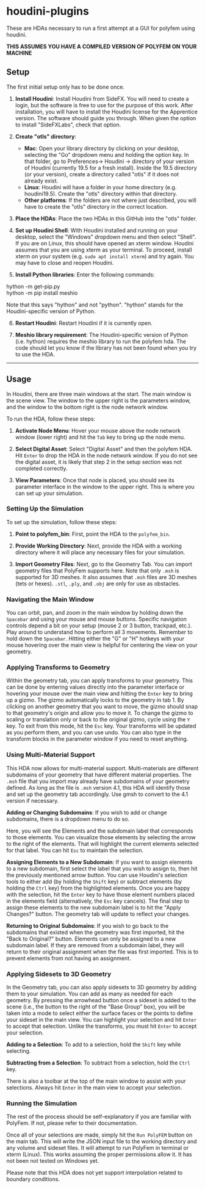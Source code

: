 # houdini-plugins

These are HDAs necessary to run a first attempt at a GUI for polyfem using houdini.

**THIS ASSUMES YOU HAVE A COMPILED VERSION OF POLYFEM ON YOUR MACHINE**

## Setup

The first initial setup only has to be done once.

1. **Install Houdini**: Install Houdini from SideFX. You will need to create a login, but the software is free to use for the purpose of this work. After installation, you will have to install the Houdini license for the Apprentice version. The software should guide you through. When given the option to install "SideFXLabs", check that option. 

2. **Create "otls" directory**: 
   - **Mac**: Open your library directory by clicking on your desktop, selecting the "Go" dropdown menu and holding the option key. In that folder, go to Preferences-> Houdini -> directory of your version of Houdini (currently 19.5 for a fresh install). Inside the 19.5 directory (or your version), create a directory called "otls" if it does not already exist.    
   - **Linux**: Houdini will have a folder in your home directory (e.g. houdini19.5). Create the "otls" directory within that directory.
   - **Other platforms**: If the folders are not where just described, you will have to create the "otls" directory in the correct location. 

3. **Place the HDAs**: Place the two HDAs in this GitHub into the "otls" folder. 

4. **Set up Houdini Shell**: With Houdini installed and running on your desktop, select the "Windows" dropdown menu and then select "Shell". If you are on Linux, this should have opened an xterm window. Houdini assumes that you are using xterm as your terminal. To proceed, install xterm on your system (e.g. `sudo apt install xterm`) and try again. You may have to close and reopen Houdini.

5. **Install Python libraries**: Enter the following commands:

  hython -m get-pip.py   
  hython -m pip install meshio
 
  Note that this says "hython" and not "python". "hython" stands for the Houdini-specific version of Python.

6. **Restart Houdini**: Restart Houdini if it is currently open.

7. **Meshio library requirement**: The Houdini-specific version of Python (i.e. hython) requires the meshio library to run the polyfem hda. The code should let you know if the library has not been found when you try to use the HDA.

------

## Usage

In Houdini, there are three main windows at the start. The main window is the scene view. The window to the upper right is the parameters window, and the window to the bottom right is the node network window.

To run the HDA, follow these steps:

1. **Activate Node Menu**: Hover your mouse above the node network window (lower right) and hit the `Tab` key to bring up the node menu. 

2. **Select Digital Asset**: Select "Digital Asset" and then the polyfem HDA. Hit `Enter` to drop the HDA in the node network window. If you do not see the digital asset, it is likely that step 2 in the setup section was not completed correctly.

3. **View Parameters**: Once that node is placed, you should see its parameter interface in the window to the upper right. This is where you can set up your simulation. 

### Setting Up the Simulation

To set up the simulation, follow these steps:

1. **Point to polyfem_bin**: First, point the HDA to the `polyfem_bin`.

2. **Provide Working Directory**: Next, provide the HDA with a working directory where it will place any necessary files for your simulation.

3. **Import Geometry Files**: Next, go to the Geometry Tab. You can import geometry files that PolyFem supports here. Note that only `.msh` is supported for 3D meshes. It also assumes that `.msh` files are 3D meshes (tets or hexes). `.stl`, `.ply`, and `.obj` are only for use as obstacles.

### Navigating the Main Window

You can orbit, pan, and zoom in the main window by holding down the `Spacebar` and using your mouse and mouse buttons. Specific navigation controls depend a bit on your setup (mouse 2 or 3 button, trackpad, etc.). Play around to understand how to perform all 3 movements. Remember to hold down the `Spacebar`. Hitting either the "G" or "H" hotkeys with your mouse hovering over the main view is helpful for centering the view on your geometry. 

### Applying Transforms to Geometry

Within the geometry tab, you can apply transforms to your geometry. This can be done by entering values directly into the parameter interface or hovering your mouse over the main view and hitting the `Enter` key to bring up a gizmo. The gizmo automatically locks to the geometry in tab 1. By clicking on another geometry that you want to move, the gizmo should snap to that geometry's origin and allow you to move it. To change the gizmo to scaling or translation only or back to the original gizmo, cycle using the `Y` key. To exit from this mode, hit the `Esc` key. Your transforms will be updated as you perform them, and you can use undo. You can also type in the transform blocks in the parameter window if you need to reset anything.

### Using Multi-Material Support

This HDA now allows for multi-material support. Multi-materials are different subdomains of your geometry that have different material properties. The `.msh` file that you import may already have subdomains of your geometry defined. As long as the file is `.msh` version 4.1, this HDA will identify those and set up the geometry tab accordingly. Use gmsh to convert to the 4.1 version if necessary. 

**Adding or Changing Subdomains**: If you wish to add or change subdomains, there is a dropdown menu to do so.

Here, you will see the Elements and the subdomain label that corresponds to those elements. You can visualize those elements by selecting the arrow to the right of the elements. That will highlight the current elements selected for that label. You can hit `Esc` to maintain the selection.

**Assigning Elements to a New Subdomain**: If you want to assign elements to a new subdomain, first select the label that you wish to assign to, then hit the previously mentioned arrow button. You can use Houdini's selection tools to either add (by holding the `Shift` key) or subtract elements (by holding the `Ctrl` key) from the highlighted elements. Once you are happy with the selection, hit the `Enter` key to have those element numbers placed in the elements field (alternatively, the `Esc` key cancels). The final step to assign these elements to the new subdomain label is to hit the "Apply Changes?" button. The geometry tab will update to reflect your changes. 

**Returning to Original Subdomains**: If you wish to go back to the subdomains that existed when the geometry was first imported, hit the "Back to Original?" button. Elements can only be assigned to a new subdomain label. If they are removed from a subdomain label, they will return to their original assignment when the file was first imported. This is to prevent elements from not having an assignment.

### Applying Sidesets to 3D Geometry

In the Geometry tab, you can also apply sidesets to 3D geometry by adding them to your simulation. You can add as many as needed for each geometry. By pressing the arrowhead button once a sideset is added to the scene (i.e., the button to the right of the "Base Group" box), you will be taken into a mode to select either the surface faces or the points to define your sideset in the main view. You can highlight your selection and hit `Enter` to accept that selection. Unlike the transforms, you must hit `Enter` to accept your selection. 

**Adding to a Selection**: To add to a selection, hold the `Shift` key while selecting. 

**Subtracting from a Selection**: To subtract from a selection, hold the `Ctrl` key. 

There is also a toolbar at the top of the main window to assist with your selections. Always hit `Enter` in the main view to accept your selection.

### Running the Simulation

The rest of the process should be self-explanatory if you are familiar with PolyFem. If not, please refer to their documentation. 

Once all of your selections are made, simply hit the `Run PolyFEM` button on the main tab. This will write the JSON input file to the working directory and any volume and sideset files. It will attempt to run PolyFem in terminal or xterm (Linux). This works assuming the proper permissions allow it. It has not been not tested on Windows yet.

Please note that this HDA does not yet support interpolation related to boundary conditions.








 
